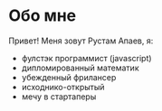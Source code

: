 # Обо мне

Привет! Меня зовут Рустам Апаев, я:

-   фулстэк программист (javascript)
-   дипломированный математик
-   убежденный фрилансер
-   исходнико-открытый
-   мечу в стартаперы
